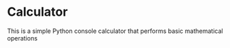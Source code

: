 # Calculator
This is a simple Python console calculator that performs basic mathematical operations
